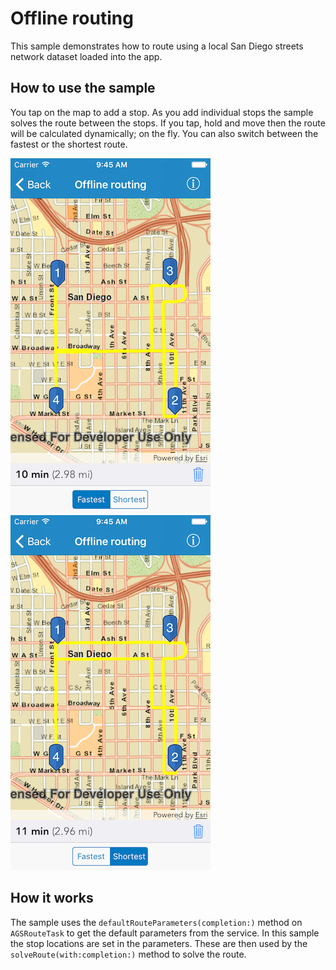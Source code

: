 # Offline routing

This sample demonstrates how to route using a local San Diego streets
network dataset loaded into the app.

## How to use the sample

You tap on the map to add a stop. As you add individual stops the sample
solves the route between the stops. If you tap, hold and move then the
route will be calculated dynamically; on the fly. You can also switch
between the fastest or the shortest route.

![](image1.png) ![](image2.png)

## How it works

The sample uses the `defaultRouteParameters(completion:)` method on
`AGSRouteTask` to get the default parameters from the service. In this
sample the stop locations are set in the parameters. These are then used
by the `solveRoute(with:completion:)` method to solve the route.
